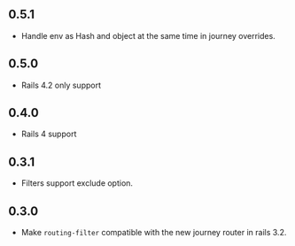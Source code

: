 ## 0.5.1

* Handle env as Hash and object at the same time in journey overrides.

## 0.5.0

* Rails 4.2 only support

## 0.4.0

* Rails 4 support

## 0.3.1
* Filters support exclude option.

## 0.3.0

* Make `routing-filter` compatible with the new journey router in rails 3.2.
